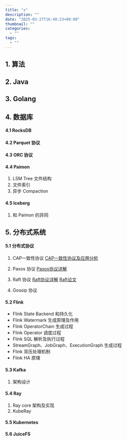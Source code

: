 ```yaml
---
title: "x"
description: ""
date: "2025-03-27T16:48:23+08:00"
thumbnail: ""
categories:
  - ""
tags:
  - ""
---
```

## 1. 算法
## 2. Java
## 3. Golang
## 4. 数据库
#### 4.1 RocksDB
#### 4.2 Parquet 协议
#### 4.3 ORC 协议
#### 4.4 Paimon
1. LSM Tree 文件结构
2. 文件索引
3. 异步 Compaction
#### 4.5 Iceberg
1. 和 Paimon 的异同
## 5. 分布式系统
#### 5.1 分布式协议
1. CAP一致性协议
[CAP一致性协议及应用分析](https://tech.youzan.com/cap-coherence-protocol-and-application-analysis/)
2. Paxos 协议
[Paxos协议详解](https://chinalhr.github.io/post/distributed-systems-consensus-algorithm-paxos/)
3. Raft 协议
[Raft协议详解](https://zhuanlan.zhihu.com/p/32052223)
[Raft论文](https://docs.qq.com/doc/DY0VxSkVGWHFYSlZJ?_t=1609557593539)

4. Gossip 协议
#### 5.2 Flink
- Flink State Backend 和持久化
- Flink Watermark 生成原理及作用
- Flink OperatorChain 生成过程
- Flink Operator 调度过程
- Flink SQL 解析及执行过程
- StreamGraph、JobGraph、ExecutionGraph 生成过程
- Flink 背压处理机制
- Flink HA 原理
#### 5.3 Kafka
1. 架构设计
#### 5.4 Ray
1. Ray core 架构及实现
2. KubeRay
#### 5.5 Kubernetes
#### 5.6 JuiceFS
